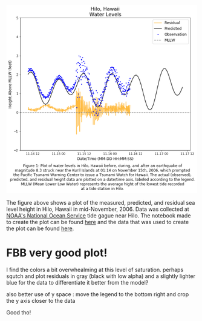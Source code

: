 ![](Hilo06figure.png)

The figure above shows a plot of the measured, predicted, and residual sea level height in
Hilo, Hawaii in mid-November, 2006. Data was collected at [NOAA's National Ocean Service](https://www.weather.gov/hfo/Nov15tsunami)
tide gague near Hilo. The notebook made to create the plot can be found [here](https://github.com/702416501/DSPS_aDeAbreu/blob/master/HW8/HW8.ipynb) and the data that was used to create the plot can be found [here](https://github.com/702416501/DSPS_aDeAbreu/blob/master/HW8/Hw8data.txt). 


# FBB very good plot! 
I find the colors a bit overwhealming at this level of saturation. perhaps squtch and plot residuals in gray (black with low alpha) and a slightly lighter blue for the data to differentiate it better from the model?

also better use of y space : move the legend to the bottom right and crop the y axis closer to the data

Good tho!
